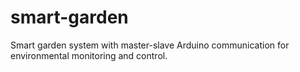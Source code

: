 # smart-garden
Smart garden system with master-slave Arduino communication for environmental monitoring and control.
